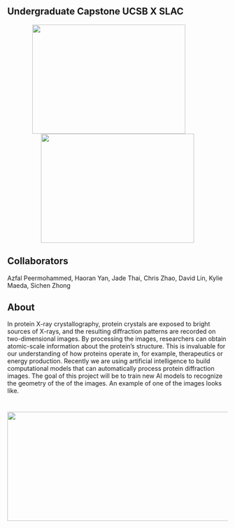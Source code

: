 ## Undergraduate Capstone UCSB X SLAC
<p float="left" align="center">
  <img src="https://github.com/user-attachments/assets/7bf5d7a6-4883-46d2-935f-effc0a552041" width="350" height="250" style="margin-right: 40px; object-fit: cover;" />
  <img src="https://www.mercurynews.com/wp-content/uploads/2018/02/sjm-l-slac-0215-09.jpg?w=725" width="350" height="250" style="object-fit: cover;" />
</p>

## Collaborators 
Azfal Peermohammed, Haoran Yan, Jade Thai, Chris Zhao, David Lin, Kylie Maeda, Sichen Zhong

## About 
In protein X-ray crystallography, protein crystals are exposed to bright sources of X-rays, and
the resulting diffraction patterns are recorded on two-dimensional images. By processing the
images, researchers can obtain atomic-scale information about the protein’s structure. This is
invaluable for our understanding of how proteins operate in, for example, therapeutics or
energy production. Recently we are using artificial intelligence to build computational models
that can automatically process protein diffraction images. The goal of this project will be to
train new AI models to recognize the geometry of the of the images. An example of one of the images looks like. 

<p align="center" style="margin-top: 40px;">
  <img src="https://www.researchgate.net/profile/Wonchull-Kang/publication/41399796/figure/fig2/AS:607772261498880@1521915607172/Diffraction-image-obtained-on-Pohang-Light-Source-beamline-4A-The-crystal-todetector.png" width="700" height="250" style="object-fit: cover;" />
</p>

